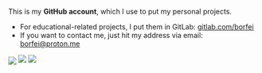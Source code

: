 This is my **GitHub account**, which I use to put my personal projects.

- For educational-related projects, I put them in GitLab: [gitlab.com/borfei](https://gitlab.com/borfei)
- If you want to contact me, just hit my address via email: [borfei@proton.me](mailto:borfei@proton.me)

<p>
    <img align="center" src="https://github-readme-stats.vercel.app/api?username=borfei&theme=transparent&custom_title=Statistics&hide_border=true&disable_animations=true&show_icons=true" />
    <img align="top" src="https://github-readme-stats.vercel.app/api/top-langs/?username=borfei&layout=compact&custom_title=Languages&theme=transparent&hide_border=true&disable_animations=true" />
    <a  align="bottom" href="https://wakatime.com/@borfei">
        <img src="https://github-readme-stats.vercel.app/api/wakatime?username=borfei&layout=default&langs_count=5&custom_title=WakaTime%20Usage&theme=transparent&hide_border=true&disable_animations=true" />
    </a>
</p>

